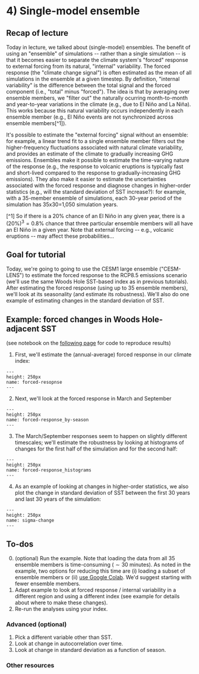 # 4) Single-model ensemble 

## Recap of lecture
Today in lecture, we talked about (single-model) ensembles. The benefit of using an "ensemble" of simulations -- rather than a single simulation -- is that it becomes easier to separate the climate system's "forced" response to external forcing from its natural, "internal" variability. The forced response (the "climate change signal") is often estimated as the mean of all simulations in the ensemble at a given timestep. By definition, "internal variability" is the difference between the total signal and the forced component (i.e., "total" minus "forced"). The idea is that by averaging over ensemble members, we "filter out" the naturally ocurring month-to-month and year-to-year variations in the climate (e.g., due to El Niño and La Niña). This works because this natural variability occurs independently in each ensemble member (e.g., El Niño events are not synchronized across ensemble members[^1]). 

It's possible to estimate the "external forcing" signal without an ensemble: for example, a linear trend fit to a single ensemble member filters out the higher-frequency fluctuations associated with natural climate variability, and provides an estimate of the climate to gradually increasing GHG emissions. Ensembles make it possible to estimate the time-varying nature of the response (e.g., the response to volcanic eruptions is typically fast and short-lived compared to the response to gradually-increasing GHG emissions). They also make it easier to estimate the uncertainties associated with the forced response and diagnose changes in higher-order statistics (e.g., will the standard deviation of SST increase?): for example, with a 35-member ensemble of simulations, each 30-year period of the simulation has 35x30=1,050 simulation years. 

[^1] So if there is a 20\% chance of an El Niño in any given year, there is a $\left(20\%\right)^3=0.8\%$ chance that three particular ensemble members will all have an El Niño in a given year. Note that external forcing -- e.g., volcanic eruptions -- may affect these probabilities...


## Goal for tutorial 
Today, we're going to going to use the CESM1 large ensemble ("CESM-LENS") to estimate the forced response to the RCP8.5 emissions scenario (we'll use the same Woods Hole SST-based index as in previous tutorials). After estimating the forced response (using up to 35 ensemble members), we'll look at its seasonality (and estimate its robustness). We'll also do one example of estimating changes in the standard deviation of SST.

## Example: forced changes in Woods Hole-adjacent SST
(see notebook on the [following page](woods-hole_example.ipynb) for code to reproduce results)  

1. First, we'll estimate the (annual-average) forced response in our climate index: 
```{figure} figs/forced-response.svg
---
height: 250px
name: forced-resopnse 
---
```

2. Next, we'll look at the forced response in March and September
```{figure} figs/forced-response_by-seasonal.svg
---
height: 250px
name: forced-response_by-season 
---
```


3. The March/September responses seem to happen on slightly different timescales; we'll estimate the robustness by looking at histograms of changes for the first half of the simulation and for the second half:
```{figure} figs/histograms.svg
---
height: 250px
name: forced-response_histograms 
---
```

4. As an example of looking at changes in higher-order statistics, we also plot the change in standard deviation of SST between the first 30 years and last 30 years of the simulation:
```{figure} figs/sigma-change.svg
---
height: 250px
name: sigma-change 
---
```


## To-dos
0. (optional) Run the example. Note that loading the data from all 35 ensemble members is time-consuming ($\sim 30$ minutes). As noted in the example, two options for reducing this time are (i) loading a subset of ensemble members or (ii) [use Google Colab](../resources/cesm_cloud.ipynb). We'd suggest starting with fewer ensemble members.
1. Adapt example to look at forced response / internal variability in a different region and using a different index (see example for details about where to make these changes).
2. Re-run the analyses using your index.

### Advanced (optional)
1. Pick a different variable other than SST.
2. Look at change in autocorrelation over time.
3. Look at change in standard deviation as a function of season.


### Other resources


```{tableofcontents}
```


